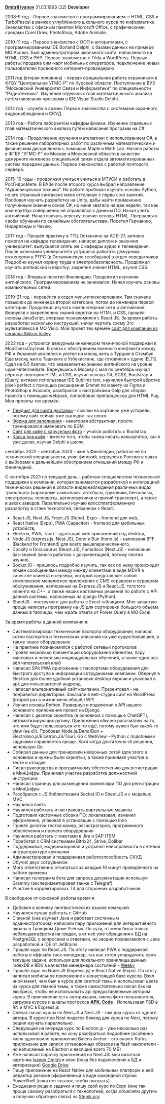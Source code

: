 [**Dmitrii Ivanov**](https://ivanovdk-bc.netlify.app/) 31.03.1993 (*32*)
**Developer**

2008-9 год - Первое знакомство с программированием: с HTML, CSS и TurboPascal в рамках углублённого школьного курса по информатике. Знакомство с офисным пакетом Microsoft Office, с графическими средами Corel Draw, PhotoShop, Adobe Animate.

2010-11 год - Первое знакомство с ООП и алгоритмами, с программированием IDE Borland Delphi, с базами данных на примере MO Access. 
Был администратором школьного сайта, написанного на HTML, CSS и PHP. Первое знакомство с Tilda и WordPress. 
Первые работы: продажа сим-карт мобильных операторов, подключение новых пользователей проводного интернет-провайдераю 

2011 год (вторая половина) - первая официальная работа охранником в ФГБУ "Центральное УГМС-Р" по Курской области. 
Поступление в ВУЗ "Московский Университет Связи и Информатики" по специальности "Радиотехника". Изучение отдельных глав математического анализа путём написания программ в IDE Visual Studio Delphi.

2012 год - служба в армии. Первое знакомства с системами охранного видеонаблюдения и СКУД.

2013 год - Работа лаборантом кафедры физики. Изучение отдельных глав математического анализа путём написания программ на С#.

2014 год - Продолжение изучения математики с использованием С#, а также решение лабораторных работ по различным математическим и физическим дисциплинам с помощью Maple и Math Lab.
Начало работы в ФГБУ "УГМС-Р" по Москве и Московской области в качестве дежурного инженера специальной связи отдела автоматизированных систем передачи данных. Первое знакомство с работой почтового сервера.

2015-16 годы - продолжил учиться учиться в МТУСИ и работать в РосГидроМете. В ВУЗе после второго курса выбрал направление "Аудиовизульная техника". На работе пробовал изучать основы Python, но его странный синтаксис меня оттолкнул с первых же занятий. Пробовал изучать разработку на Unity, дабы найти применение полученным знаниям основ C#, но меня хватило на две недели, так как мой ноутбук совершенно не справлялся с данным ПО. Начал учить английский. Начал изучать верстку: изучил основы HTML. Прервался в своём обучении по семейным обстоятельствам. Посетил Германию, Нидерланды и Чехию.

2017 год - Прошёл практику в ТТЦ Останкино на АСБ-27, активно помогал на кафедре телевидения, написал диплом и закончил университет: выпускался опять же с кафедры аудио и телевидения. 
После окончания университета устроился работать дежурным инженером в РТРС (в Останкинскую телебашню) в отдел передатчиков. Подробно изучал охрану труда и электробезопасность.
Продолжил изучать английский и вёрстку: закрепил знания HTML, изучил CSS.

2018 год - Впервые посетил Финляндию. Продолжил изучения английского. Программированием не занимался. Начал изучать основы компьютерных сетей.

2019-21 год - перевёлся в отдел мультиплексирования. Там сначала повысили до инженера второй категории, потом до инженера первой категории. Продолжил изучать компьютерные сети и английский. Вернулся к закреплению знаний верстки на HTML и CSS, прошёл основы JavaScript, впервые познакомился с React.JS. 
За время работы разработал несколько инструкций, начал чертить схему 3го мультиплекса в MO Visio.
Мой проект тех времён [сайт для компании из сериала Silicon Valley](https://nostalgic-hypatia-379395.netlify.app/)

2022 год - устроился дежурным инженером технической поддержки в МорСвязьСпутник. В связи с обострением военного конфликта между РФ и Украиной уволился и улетел на месяц жить в Турцию в Стамбул. Ещё месяц жил в Ташкенте в Узбекистане, где готовился к сдаче IELTS. Сдал на 6.5 баллов, что эквивалентно знанию английского на уровне upper-intermediate. 
Вернувшись в Москву с мая по сентябрь изучал вёрстку: повторил HTML и CSS, изучил основы Git, SCSS, Bootstrap и jQuery, активно использовал IDE Sublime text, научился быстрой вёрстке pixel-perfect с помощью расширения Emmet по макету из Figma и PhotoShop в Avacode, разобрался с настройками Galp для сборки проекта с помощью webpack, попробовал препроцессор для HTML Pug. 
Мои проекты тех времён:
- [Лендинг для сайта доставки](https://vocal-jelly-d27875.netlify.app/) - ссылки на картинки уже устарели, потому сайт сейчас уже выглядит так плохо
- [Форма для заполнения](https://helpful-praline-b8019b.netlify.app/) - некоторая абстрактная, просто тренировался именовать по БЭМ
- [Сайт для кафе с каруселью фото](https://frabjous-scone-f622eb.netlify.app/) - учился работать с Bootstrap
- [Касса для кафе](https://gilded-cucurucho-c8a231.netlify.app/) - вместо того, чтобы снова писать калькулятор, как я уже делал, изучая Delphi в школе

сентябрь 2022 - сентябрь 2023 - жил в Финляндии, работал не по технической специальности, учил финский, вернулся в Россию в связи с выборами и дальнейшим обострением отношений между РФ и Финляндией.

С сентября 2023 по текущий день - работаю специалистом технической поддержки в компании, которая занимается разработкой и интеграцией технических решений в области видеонаблюдения различных видах транспорта (карьерные самосвалы, автобусы, грузовики, бензовозы, электровозы, тепловозы, автопогрузчики и прочий транспорт), а также в цехах заводов. 
Параллельно изучаю кроссплатформенную разработку в стэке технологий, связанном с React:
- React.JS, Next.JS, Fresh.JS (Deno), Expo - frontend для web,
- React Native (Expo), PWA (Capacitor) - frontend для мобильных устройств,
- Electron, PWA, Tauri - адоптация web приложений под desktop,
- Node.JS (express.js, Nest.JS), Deno и Bun (hono.js) - написания BFF (Backend for Frontend) для всего вышеперечисленного,
- Docsify и Docusaurus (React.JS), Fumadocs (Next.JS) - написание баз-знаний (много работаю с документацией, потому плотно изучил),
- Socket.IO - пришлось подробно изучить, так как по нему происходит обмен сообщениями между между клиентами в виде MDVR в качестве клиента и сервера, который представляет собой комплексное монолитное приложение с CMS сервером и сервером обслуживания, написанных на Express.JS и React.JS, толстого клиента на C++, а также наших кастомных решений по работе с API данной системы, написанных на django (Python),
- SheetJS - инструмент для работы с Excel таблицами. Мне зачастую проще написать программу на JS для сортировки большого объёма данных в таблицах, чем ждать ответа от Power Query в MO Excel.

За время работы в данной компании я:
- Систематизировал технические паспорта оборудования, написал сотни паспортов и технических описаний на уже существовавшее, а также новое оборудование
- На практике познакомился с работой сетевых протоколов
- Провёл несколько презентаций оборудования клиентам, пару массовых и несколько индивидуальных обучений, а также один раз вёл читательский клуб
- Написал SPA PWA приложение с паспортами оборудования для быстрого доступа к информации сотрудниками компании. Обернул в Electron для более удобной установки desktop версии и упаковал в apk для пользователей андроид
- Написал альтернативный сайт компании. Презентовал - не понравился директорам. Заказали в веб-студии сайт на WordPress (второй раз в жизни меня обошёл WP)
- Изучил основы Python. Развернул и подключил к API нашего основного приложения проект на Django. 
- Написал с десяток скриптов (в основном с помощью ChatGPT), автоматизирующих рутину. Приложения обычно рассчитаны на то, что ими будет пользоваться кто-то ещё, потому нужен был какой-то view (не сli). Пробовал Node.js/Deno/Bun + Electrolino.js/Elcetron.JS/Tauri, Go с WebView - Python с подобными задачами справляется проще. Хотя когда достаточно cli решения, использую Go. 
- Собирал данные для тренировки нейронных сетей (для этого в основном и нужны были скрипты), а также принимал участие в тесте и отладке 
- Писал руководства к программному обеспечению для регистрации в МинЦифры. Принимал участие разработке должностной инструкции. 
- Написал страницу для размещения экземпляра ПО для регистрации в МинЦифры
- Разобрался с JS библиотеками Socket.IO и Sheet.JS и с моделью MVC
- Научился паять
- Научился работать и настраивать виртуальные машины
- Подготовил кастомные сборки ПО: локализовал, изменил оформление, упаковал в установщик с помощью Inno
- Провёл десятки тестов камер, регистраторов, программного обеспечения и прочего оборудования
- Научился работать с тикетами в Jira и SAP ITSM
- Поработал с CRM системами Bitrix24, Strive, Dolibar
- Поддерживал, модернизировал и устранял неисправности в сетевой инфраструктуре компании
- Администрировал и поддерживал работоспособность СКУД
- Обучил двух сотрудников
- Могу ответственно отчитаться за каждые 10 минут проведённого на работе времени
- Написал телеграмм бота для запроса документации используя Grammy (экспериментировал также с Telegraf)
- Участие в корректировках ТЗ для сторонних разработчиков

В свободное от основной работы время я:
- Добавил в копилку лингвистических языков немецкий.
- Научился лучше работать с GitHub
- С женой (она изучает Java и работает системным администратором) написали пару приложений для интерактивного экрана в Троицком Доме Учёных. По сути, от меня была только небольшая вёрстка на гридах, а от неё уже обращения к БД на PostgreSQL c вопросами и ответами, но заодно познакомился с Java разработкой и IDE от JetBrains
- Прошёл курс по React.JS. По итогу написал PWA с поддержкой работы в оффлайн таск-менеджер, так как хотел упорядочить свои текущие задачи, используя для локального хранилища данных IndexDB и RDK в качестве менеджера состояний - [Weeky](https://weeky.netlify.app/)
- Прошёл курс по Node.JS (Express.js) и React Native (Expo). По итогу написал мобильное приложение к ненастоящей базе курсов. Взял иной макет, чем был в курсе для светлой темы и использовал цвета из курса для тёмной темы, а также самостоятельно писал бэк на экспресс, чтобы не использовать api предоставляемые автором курса. В приложении есть авторизация, смена фото пользователя, загрузка курсов и шкалы прогресса **[APK](https://drive.google.com/file/d/1qINTBb7q1WqKikYpudwz7-wWV5pYDfyw/view?usp=drivesdk), [Code](https://github.com/Dik131/course-app)** . Использовал FSD в RN и MVC в Express.js
- Сейчас начал курсы по Next.JS и Nest.JS - там два курса от одного автора. В курсе про Nest пишется бэкенд для курса по Next, потому решил изучать параллельно. 
- Следующий на очереди курс по Electron.js - уже несколько раз использовал в работе, но хочу разобраться подробнее (особенно меня вдохновило приложение Balena Archer - это аналог Rufus - приложение для записи установочных образов на flash накопители - но написанный на Electron и весящий всего 70 МБ)
- Уже написал парочку приложений на Next.JS: моя визитная карточка [Ivanov Dmitrii](https://ivanovdk-bc.netlify.app/) и клон (пока без подключения к БД и авторизации) [Google Drive](https://theo-gdrive-clone-next-app.netlify.app/)
- Пишу приложение на React Native для мобильных платформ и веб: редактор резюме оформленный в виде командной строки PowerShell (пока нет ссылок, чтобы показать)
- Ежедневно решаю задачки и пишу свой курс по Expo (мне так проще самому разобраться с технологией, когда объясняю другим и получаю обратную связь) на [Stepik.org](https://stepik.org/users/37791605/profile)



